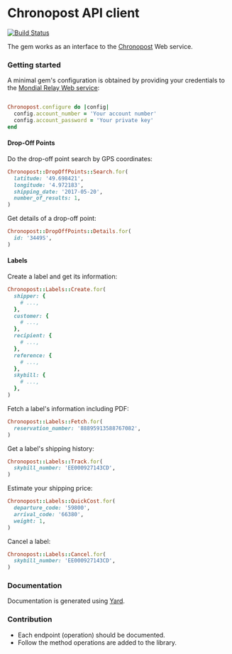 # Chronopost API client

[![Build Status](https://travis-ci.org/vinted/chronopost.svg?branch=master)](https://travis-ci.org/vinted/mondial_relay)

The gem works as an interface to the [Chronopost](https://www.chronopost.fr/fr) Web service.

### Getting started
A minimal gem's configuration is obtained by providing your credentials to the [Mondial Relay Web service](https://api.mondialrelay.com/Web_Services.asmx):
```ruby

Chronopost.configure do |config|
  config.account_number = 'Your account number'
  config.account_password = 'Your private key'
end
```

#### Drop-Off Points
Do the drop-off point search by GPS coordinates:
```ruby
Chronopost::DropOffPoints::Search.for(
  latitude: '49.698421',
  longitude: '4.972183',
  shipping_date: '2017-05-20',
  number_of_results: 1,
)
```

Get details of a drop-off point:
```ruby
Chronopost::DropOffPoints::Details.for(
  id: '3449S',
)
```

#### Labels
Create a label and get its information:
```ruby
Chronopost::Labels::Create.for(
  shipper: {
    # ...,
  },
  customer: {
    # ...,
  },
  recipient: {
    # ...,
  },
  reference: {
    # ...,
  },
  skybill: {
    # ...,
  },
)
```
Fetch a label's information including PDF:
```ruby
Chronopost::Labels::Fetch.for(
  reservation_number: '88895913588767082',
)
```

Get a label's shipping history:
```ruby
Chronopost::Labels::Track.for(
  skybill_number: 'EE000927143CD',
)
```

Estimate your shipping price:
```ruby
Chronopost::Labels::QuickCost.for(
  departure_code: '59800',
  arrival_code: '66380',
  weight: 1,
)
```

Cancel a label:
```ruby
Chronopost::Labels::Cancel.for(
  skybill_number: 'EE000927143CD',
)
```

### Documentation
Documentation is generated using [Yard](https://yardoc.org/).

### Contribution
- Each endpoint (operation) should be documented.
- Follow the method operations are added to the library.
